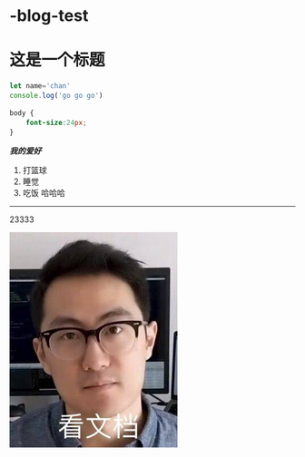 # -blog-test

# 这是一个标题

```javascript
let name='chan'
console.log('go go go')
```

```css
body {
    font-size:24px;
}
```

***我的爱好***
1. 打篮球
2. 睡觉
3. 吃饭 哈哈哈

<hr>
23333

![123](you.jpg)